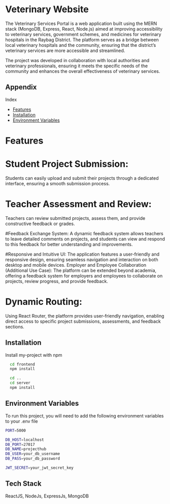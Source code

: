 


# Veterinary Website

The Veterinary Services Portal is a web application built using the MERN stack (MongoDB, Express, React, Node.js) aimed at improving accessibility to veterinary services, government schemes, and medicines for veterinary hospitals in the Raybag District. The platform serves as a bridge between local veterinary hospitals and the community, ensuring that the district’s veterinary services are more accessible and streamlined.

The project was developed in collaboration with local authorities and veterinary professionals, ensuring it meets the specific needs of the community and enhances the overall effectiveness of veterinary services.




## Appendix

Index
- [Features](#Features)
- [Installation](#installation)
- [Environment Variables](##Environmentalvariables)


# Features

# Student Project Submission:
Students can easily upload and submit their projects through a dedicated interface, ensuring a smooth submission process.

# Teacher Assessment and Review:
Teachers can review submitted projects, assess them, and provide constructive feedback or grades.

#Feedback Exchange System:
A dynamic feedback system allows teachers to leave detailed comments on projects, and students can view and respond to this feedback for better understanding and improvements.

#Responsive and Intuitive UI:
The application features a user-friendly and responsive design, ensuring seamless navigation and interaction on both desktop and mobile devices.
Employer and Employee Collaboration (Additional Use Case):
The platform can be extended beyond academia, offering a feedback system for employers and employees to collaborate on projects, review progress, and provide feedback.

# Dynamic Routing:
Using React Router, the platform provides user-friendly navigation, enabling direct access to specific project submissions, assessments, and feedback sections.

## Installation

Install my-project with npm

```bash
  cd frontend
  npm install

  cd ..
  cd server
  npm install

```
    
## Environment Variables

To run this project, you will need to add the following environment variables to your .env file


```bash
PORT=5000

DB_HOST=localhost
DB_PORT=27017
DB_NAME=projecthub
DB_USER=your_db_username
DB_PASS=your_db_password

JWT_SECRET=your_jwt_secret_key

```



## Tech Stack

ReactJS,
NodeJs,
ExpressJs,
MongoDB


